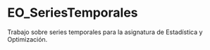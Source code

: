 # EO_SeriesTemporales
Trabajo sobre series temporales para la asignatura de Estadística y Optimización.
